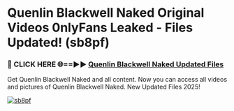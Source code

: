 # Quenlin Blackwell Naked Original Videos 0nlyFans Leaked - Files Updated! (sb8pf)

<h3>🔴 CLICK HERE 🌐==►► <a href="https://tinyurl.com/up5wt9bj" rel="nofollow">Quenlin Blackwell Naked Updated Files</a></h3>

Get Quenlin Blackwell Naked and all content. Now you can access all videos and pictures of Quenlin Blackwell Naked. New Updated Files 2025!

[![sb8pf](https://i.imgur.com/ABiUzMV.gif)](https://tinyurl.com/up5wt9bj)
